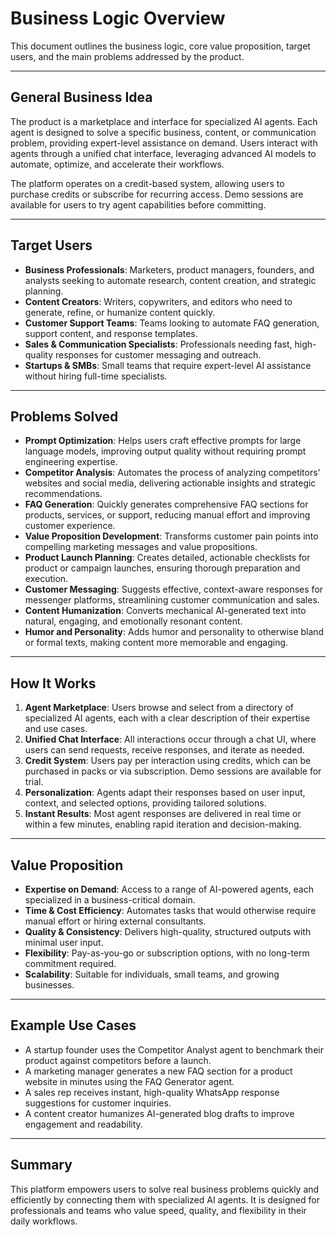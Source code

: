 # Business Logic Overview

This document outlines the business logic, core value proposition, target users, and the main problems addressed by the product.

---

## General Business Idea

The product is a marketplace and interface for specialized AI agents. Each agent is designed to solve a specific business, content, or communication problem, providing expert-level assistance on demand. Users interact with agents through a unified chat interface, leveraging advanced AI models to automate, optimize, and accelerate their workflows.

The platform operates on a credit-based system, allowing users to purchase credits or subscribe for recurring access. Demo sessions are available for users to try agent capabilities before committing.

---

## Target Users

- **Business Professionals**: Marketers, product managers, founders, and analysts seeking to automate research, content creation, and strategic planning.
- **Content Creators**: Writers, copywriters, and editors who need to generate, refine, or humanize content quickly.
- **Customer Support Teams**: Teams looking to automate FAQ generation, support content, and response templates.
- **Sales & Communication Specialists**: Professionals needing fast, high-quality responses for customer messaging and outreach.
- **Startups & SMBs**: Small teams that require expert-level AI assistance without hiring full-time specialists.

---

## Problems Solved

- **Prompt Optimization**: Helps users craft effective prompts for large language models, improving output quality without requiring prompt engineering expertise.
- **Competitor Analysis**: Automates the process of analyzing competitors' websites and social media, delivering actionable insights and strategic recommendations.
- **FAQ Generation**: Quickly generates comprehensive FAQ sections for products, services, or support, reducing manual effort and improving customer experience.
- **Value Proposition Development**: Transforms customer pain points into compelling marketing messages and value propositions.
- **Product Launch Planning**: Creates detailed, actionable checklists for product or campaign launches, ensuring thorough preparation and execution.
- **Customer Messaging**: Suggests effective, context-aware responses for messenger platforms, streamlining customer communication and sales.
- **Content Humanization**: Converts mechanical AI-generated text into natural, engaging, and emotionally resonant content.
- **Humor and Personality**: Adds humor and personality to otherwise bland or formal texts, making content more memorable and engaging.

---

## How It Works

1. **Agent Marketplace**: Users browse and select from a directory of specialized AI agents, each with a clear description of their expertise and use cases.
2. **Unified Chat Interface**: All interactions occur through a chat UI, where users can send requests, receive responses, and iterate as needed.
3. **Credit System**: Users pay per interaction using credits, which can be purchased in packs or via subscription. Demo sessions are available for trial.
4. **Personalization**: Agents adapt their responses based on user input, context, and selected options, providing tailored solutions.
5. **Instant Results**: Most agent responses are delivered in real time or within a few minutes, enabling rapid iteration and decision-making.

---

## Value Proposition

- **Expertise on Demand**: Access to a range of AI-powered agents, each specialized in a business-critical domain.
- **Time & Cost Efficiency**: Automates tasks that would otherwise require manual effort or hiring external consultants.
- **Quality & Consistency**: Delivers high-quality, structured outputs with minimal user input.
- **Flexibility**: Pay-as-you-go or subscription options, with no long-term commitment required.
- **Scalability**: Suitable for individuals, small teams, and growing businesses.

---

## Example Use Cases

- A startup founder uses the Competitor Analyst agent to benchmark their product against competitors before a launch.
- A marketing manager generates a new FAQ section for a product website in minutes using the FAQ Generator agent.
- A sales rep receives instant, high-quality WhatsApp response suggestions for customer inquiries.
- A content creator humanizes AI-generated blog drafts to improve engagement and readability.

---

## Summary

This platform empowers users to solve real business problems quickly and efficiently by connecting them with specialized AI agents. It is designed for professionals and teams who value speed, quality, and flexibility in their daily workflows.
